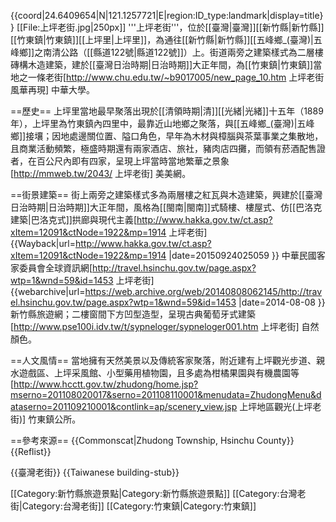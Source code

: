 {{coord|24.6409654|N|121.1257721|E|region:ID_type:landmark|display=title}}
[[File:上坪老街.jpg|250px]]
'''上坪老街'''，位於[[臺灣|臺灣]][[新竹縣|新竹縣]][[竹東鎮|竹東鎮]][[上坪里|上坪里]]，為通往[[新竹縣|新竹縣]][[五峰鄉_(臺灣)|五峰鄉]]之南清公路（[[縣道122號|縣道122號]]）上。街道兩旁之建築樣式為二層樓磚構木造建築，建於[[臺灣日治時期|日治時期]]大正年間，為[[竹東鎮|竹東鎮]]當地之一條老街<ref name="上坪老街風華再現">[http://www.chu.edu.tw/~b9017005/new_page_10.htm 上坪老街風華再現] 中華大學</ref>。

==歷史==
上坪里當地最早聚落出現於[[清領時期|清]][[光緒|光緒]]十五年（1889年），上坪里為竹東鎮內四里中，最靠近山地鄉之聚落，與[[五峰鄉_(臺灣)|五峰鄉]]接壤；因地處邊關位置、隘口角色，早年為木材與樟腦與茶葉事業之集散地，且商業活動頻繁，極盛時期還有兩家酒店、旅社，豬肉店四攤，而領有菸酒配售證者，在百公尺內即有四家，呈現上坪當時當地繁華之景象<ref name="上坪老街風華再現"/><ref>[http://mmweb.tw/2043/ 上坪老街] 美美網</ref>。

==街景建築==
街上兩旁之建築樣式多為兩層樓之紅瓦與木造建築，興建於[[臺灣日治時期|日治時期]]大正年間，風格為[[閩南|閩南]]式騎樓、樓屋式、仿[[巴洛克建築|巴洛克式]]拱廊與現代主義<ref>[http://www.hakka.gov.tw/ct.asp?xItem=12091&ctNode=1922&mp=1914 上坪老街] {{Wayback|url=http://www.hakka.gov.tw/ct.asp?xItem=12091&ctNode=1922&mp=1914 |date=20150924025059 }} 中華民國客家委員會全球資訊網</ref><ref>[http://travel.hsinchu.gov.tw/page.aspx?wtp=1&wnd=59&id=1453 上坪老街] {{webarchive|url=https://web.archive.org/web/20140808062145/http://travel.hsinchu.gov.tw/page.aspx?wtp=1&wnd=59&id=1453 |date=2014-08-08 }} 新竹縣旅遊網</ref>；二樓窗間下方凹型造型，呈現古典葡萄牙式建築<ref>[http://www.pse100i.idv.tw/t/sypneloger/sypneloger001.htm 上坪老街] 自然顏色</ref>。

==人文風情==
當地擁有天然美景以及傳統客家聚落，附近建有上坪觀光步道、親水遊戲區、上坪采風館、小型藥用植物園，且多處為柑橘果園與有機農園等<ref>[http://www.hcctt.gov.tw/zhudong/home.jsp?mserno=201108020017&serno=201108110001&menudata=ZhudongMenu&dataserno=201109210001&contlink=ap/scenery_view.jsp 上坪地區觀光(上坪老街)] 竹東鎮公所</ref>。

==參考來源==
{{Commonscat|Zhudong Township, Hsinchu County}}
{{Reflist}}

{{臺灣老街}}
{{Taiwanese building-stub}}

[[Category:新竹縣旅遊景點|Category:新竹縣旅遊景點]]
[[Category:台灣老街|Category:台灣老街]]
[[Category:竹東鎮|Category:竹東鎮]]